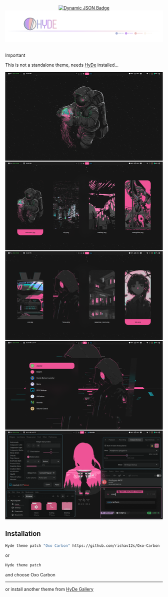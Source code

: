 <div align = center>
    <a href="https://discord.gg/AYbJ9MJez7">
        <img alt="Dynamic JSON Badge" src="https://img.shields.io/badge/dynamic/json?url=https%3A%2F%2Fdiscordapp.com%2Fapi%2Finvites%2FmT5YqjaJFh%3Fwith_counts%3Dtrue&query=%24.approximate_member_count&suffix=%20members&style=for-the-badge&logo=discord&logoSize=auto&label=The%20HyDe%20Project&labelColor=ebbcba&color=c79bf0">    
    </a>
</div>
<div align = center><img src="https://raw.githubusercontent.com/prasanthrangan/hyprdots/main/Source/assets/hyde_banner.png"><br><br></div>

> [!IMPORTANT]
> This is not a standalone theme, needs [HyDe](https://github.com/prasanthrangan/hyprdots) installed...

![t1](./screenshots/ss1.png)
![t2](./screenshots/ss2.png)
![t3](./screenshots/ss3.png)
![t3](./screenshots/ss4.png)
![t3](./screenshots/ss5.png)

## Installation
```sh
Hyde theme patch "Oxo Carbon" https://github.com/rishav12s/Oxo-Carbon
```
or 
```sh
Hyde theme patch
```
and choose Oxo Carbon

---

or install another theme from [HyDe Gallery](https://github.com/kRHYME7/hyde-gallery)
